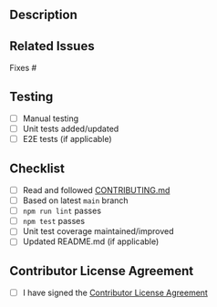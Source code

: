 ## Description
<!-- Briefly describe what this PR changes and why -->

## Related Issues
<!-- Reference any related issues, tasks, or discussions -->
Fixes #

## Testing
<!-- Describe how this has been tested -->
- [ ] Manual testing
- [ ] Unit tests added/updated
- [ ] E2E tests (if applicable)

## Checklist
- [ ] Read and followed [CONTRIBUTING.md](../CONTRIBUTING.md)
- [ ] Based on latest `main` branch
- [ ] `npm run lint` passes
- [ ] `npm test` passes
- [ ] Unit test coverage maintained/improved
- [ ] Updated README.md (if applicable)

## Contributor License Agreement
<!-- The CLA protects both contributors and the project - it's a standard practice for open source projects -->
<!-- Check https://github.com/nbonamy/witsy/wiki/Contributor-License-Agreement -->
- [ ] I have signed the [Contributor License Agreement](../CLA.md)
